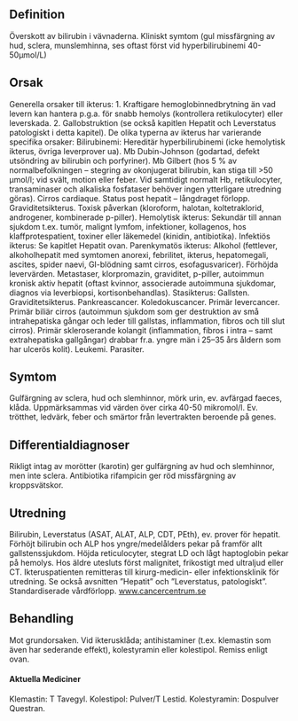 ## Definition

Överskott av bilirubin i vävnaderna. Kliniskt symtom (gul missfärgning av hud, sclera, munslemhinna, ses oftast först vid hyperbilirubinemi 40-50µmol/L)

## Orsak

Generella orsaker till ikterus: 1. Kraftigare hemoglobinnedbrytning än vad levern kan hantera p.g.a. för snabb hemolys (kontrollera retikulocyter) eller leverskada. 2. Gallobstruktion (se också kapitlen Hepatit och Leverstatus patologiskt i detta kapitel).
De olika typerna av ikterus har varierande specifika orsaker:
Bilirubinemi: Hereditär hyperbilirubinemi (icke hemolytisk ikterus, övriga leverprover ua).
Mb Dubin-Johnson (godartad, defekt utsöndring av bilirubin och porfyriner). Mb Gilbert (hos 5 % av normalbefolkningen – stegring av okonjugerat bilirubin, kan stiga till >50 µmol/l; vid svält, motion eller feber. Vid samtidigt normalt Hb, retikulocyter, transaminaser och alkaliska fosfataser behöver ingen ytterligare utredning göras). Cirros cardiaque. Status post hepatit – långdraget förlopp. Graviditetsikterus. Toxisk påverkan (kloroform, halotan, koltetraklorid, androgener, kombinerade p-piller).
Hemolytisk ikterus: Sekundär till annan sjukdom t.ex. tumör, malignt lymfom, infektioner, kollagenos, hos klaffprotespatient, toxiner eller läkemedel (kinidin, antibiotika).
Infektiös ikterus: Se kapitlet Hepatit ovan.
Parenkymatös ikterus: Alkohol (fettlever, alkoholhepatit med symtomen anorexi, febrilitet, ikterus, hepatomegali, ascites, spider naevi, GI-blödning samt cirros, esofagusvaricer). Förhöjda levervärden. Metastaser, klorpromazin, graviditet, p-piller, autoimmun kronisk aktiv hepatit (oftast kvinnor, associerade autoimmuna sjukdomar, diagnos via leverbiopsi, kortisonbehandlas).
Stasikterus: Gallsten. Graviditetsikterus. Pankreascancer. Koledokuscancer. Primär levercancer. Primär biliär cirros (autoimmun sjukdom som ger destruktion av små intrahepatiska gångar och leder till gallstas, inflammation, fibros och till slut cirros). Primär skleroserande kolangit (inflammation, fibros i intra – samt extrahepatiska gallgångar) drabbar fr.a. yngre män i 25–35 års åldern som har ulcerös kolit). Leukemi. Parasiter.

## Symtom

Gulfärgning av sclera, hud och slemhinnor, mörk urin, ev. avfärgad faeces, klåda. Uppmärksammas vid värden över cirka 40-50 mikromol/l. Ev. trötthet, ledvärk, feber och smärtor från levertrakten beroende på genes.

## Differentialdiagnoser

Rikligt intag av morötter (karotin) ger gulfärgning av hud och slemhinnor, men inte sclera. Antibiotika rifampicin ger röd missfärgning av kroppsvätskor.

## Utredning

Bilirubin, Leverstatus (ASAT, ALAT, ALP, CDT, PEth), ev. prover för hepatit. Förhöjt bilirubin och ALP hos yngre/medelålders pekar på framför allt gallstenssjukdom. Höjda reticulocyter, stegrat LD och lågt haptoglobin pekar på hemolys. Hos äldre utesluts först malignitet, frikostigt med ultraljud eller CT. Ikteruspatienten remitteras till kirurg-medicin- eller infektionsklinik för utredning. Se också avsnitten ”Hepatit” och ”Leverstatus, patologiskt”. Standardiserade vårdförlopp. www.cancercentrum.se

## Behandling

Mot grundorsaken. Vid ikterusklåda; antihistaminer (t.ex. klemastin som även har sederande effekt), kolestyramin eller kolestipol. Remiss enligt ovan.

#### Aktuella Mediciner

Klemastin: T Tavegyl.
Kolestipol: Pulver/T Lestid.
Kolestyramin: Dospulver Questran.

